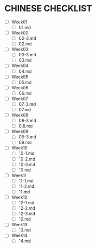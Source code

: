 # CHINESE CHECKLIST
- [ ] Week01
    - [ ] 01.md

- [ ] Week02
    - [ ] 02-3.md
    - [ ] 02.md
    
- [ ] Week03
    - [ ] 03-3.md
    - [ ] 03.md
    
- [ ] Week04
    - [ ] 04.md
    
- [ ] Week05
    - [ ] 05.md
    
- [ ] Week06
    - [ ] 06.md
    
- [ ] Week07
    - [ ] 07-3.md
    - [ ] 07.md
    
- [ ] Week08
    - [ ] 08-3.md
    - [ ] 0.8.md
    
- [ ] Week09
    - [ ] 09-3.md
    - [ ] 09.md
    
- [ ] Week10
    - [ ] 10-1.md
    - [ ] 10-2.md
    - [ ] 10-3.md
    - [ ] 10.md
    
- [ ] Week11
    - [ ] 11-1.md
    - [ ] 11-2.md
    - [ ] 11.md
    
- [ ] Week12
    - [ ] 12-1.md
    - [ ] 12-2.md
    - [ ] 12-3.md
    - [ ] 12.md
    
- [ ] Week13
    - [ ] 13.md
    
- [ ] Week14
    - [ ] 14.md
